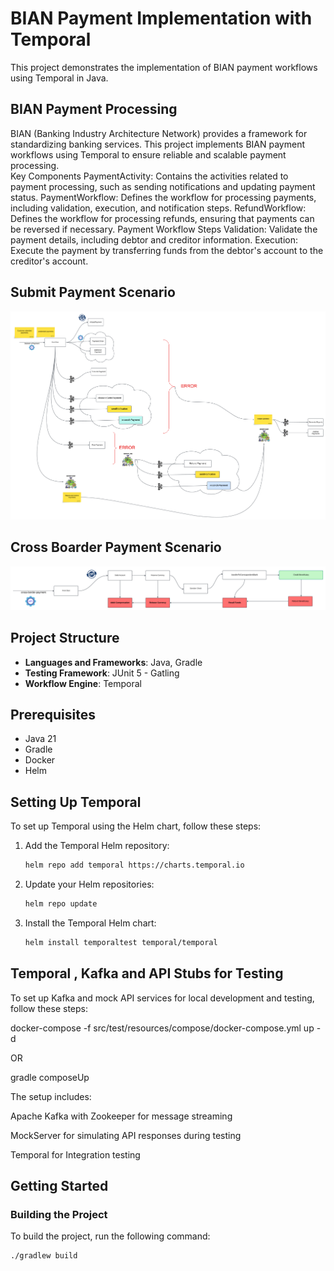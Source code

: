 # BIAN Payment Implementation with Temporal

This project demonstrates the implementation of BIAN payment workflows using Temporal in Java.

##  BIAN Payment Processing
BIAN (Banking Industry Architecture Network) provides a framework for standardizing banking services. This project implements BIAN payment workflows using Temporal to ensure reliable and scalable payment processing.  
Key Components
PaymentActivity: Contains the activities related to payment processing, such as sending notifications and updating payment status.
PaymentWorkflow: Defines the workflow for processing payments, including validation, execution, and notification steps.
RefundWorkflow: Defines the workflow for processing refunds, ensuring that payments can be reversed if necessary.
Payment Workflow Steps
Validation: Validate the payment details, including debtor and creditor information.
Execution: Execute the payment by transferring funds from the debtor's account to the creditor's account.

## Submit Payment Scenario
![BIAN Payment Flow](images/Workflows-bian.png "BIAN Payment Processing Flow")


## Cross Boarder Payment Scenario

![Cross Boarder Payment Flow](images/Saga-side.png "Cross Boarder Payment Processing Flow")


## Project Structure

- **Languages and Frameworks**: Java, Gradle
- **Testing Framework**: JUnit 5 - Gatling
- **Workflow Engine**: Temporal

## Prerequisites

- Java 21
- Gradle
- Docker
- Helm

## Setting Up Temporal

To set up Temporal using the Helm chart, follow these steps:

1. Add the Temporal Helm repository:

    ```sh
    helm repo add temporal https://charts.temporal.io
    ```

2. Update your Helm repositories:

    ```sh
    helm repo update
    ```

3. Install the Temporal Helm chart:

    ```sh
    helm install temporaltest temporal/temporal
    ```


## Temporal , Kafka and API Stubs for Testing

To set up Kafka and mock API services for local development and testing, follow these steps:

docker-compose -f src/test/resources/compose/docker-compose.yml up -d

OR

gradle composeUp

The setup includes:

Apache Kafka with Zookeeper for message streaming

MockServer for simulating API responses during testing

Temporal for Integration testing


## Getting Started



### Building the Project

To build the project, run the following command:

```sh
./gradlew build


